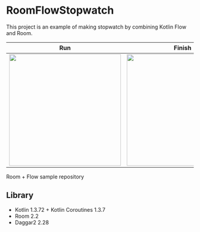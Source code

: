 # RoomFlowStopwatch

This project is an example of making stopwatch by combining Kotlin Flow and Room.

Run | Finish
:---: | :---:
<img src="https://user-images.githubusercontent.com/17231507/83939025-80169f80-a814-11ea-9ad8-c01d24fcae89.png" width="300"> | <img src="https://user-images.githubusercontent.com/17231507/83939023-7e4cdc00-a814-11ea-8f23-dd5395d37eb6.png" width="300">
Room + Flow sample repository

## Library

- Kotlin 1.3.72 + Kotlin Coroutines 1.3.7
- Room 2.2
- Daggar2 2.28
  
